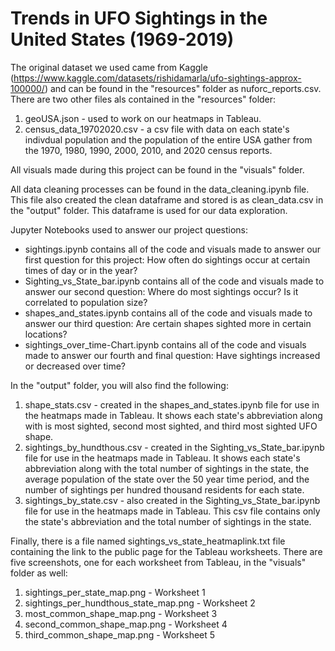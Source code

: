 # Trends in UFO Sightings in the United States (1969-2019)

The original dataset we used came from Kaggle (https://www.kaggle.com/datasets/rishidamarla/ufo-sightings-approx-100000/) and can be found in the "resources" folder as nuforc_reports.csv. There are two other files als contained in the "resources" folder:
1. geoUSA.json - used to work on our heatmaps in Tableau.
2. census_data_19702020.csv - a csv file with data on each state's indivdual population and the population of the entire USA gather from the 1970, 1980, 1990, 2000, 2010, and 2020 census reports.

All visuals made during this project can be found in the "visuals" folder.

All data cleaning processes can be found in the data_cleaning.ipynb file. This file also created the clean dataframe and stored is as clean_data.csv in the "output" folder. This dataframe is used for our data exploration.

Jupyter Notebooks used to answer our project questions:
* sightings.ipynb contains all of the code and visuals made to answer our first question for this project: How often do sightings occur at certain times of day or in the year?
* Sighting_vs_State_bar.ipynb contains all of the code and visuals made to answer our second question: Where do most sightings occur? Is it correlated to population size?
* shapes_and_states.ipynb contains all of the code and visuals made to answer our third question: Are certain shapes sighted more in certain locations?
* sightings_over_time-Chart.ipynb contains all of the code and visuals made to answer our fourth and final question: Have sightings increased or decreased over time?

In the "output" folder, you will also find the following:
1. shape_stats.csv - created in the shapes_and_states.ipynb file for use in the heatmaps made in Tableau. It shows each state's abbreviation along with is most sighted, second most sighted, and third most sighted UFO shape.
2. sightings_by_hundthous.csv - created in the Sighting_vs_State_bar.ipynb file for use in the heatmaps made in Tableau. It shows each state's abbreviation along with the total number of sightings in the state, the average population of the state over the 50 year time period, and the number of sightings per hundred thousand residents for each state.
3. sightings_by_state.csv - also created in the Sighting_vs_State_bar.ipynb file for use in the heatmaps made in Tableau. This csv file contains only the state's abbreviation and the total number of sightings in the state.

Finally, there is a file named sightings_vs_state_heatmaplink.txt file containing the link to the public page for the Tableau worksheets. There are five screenshots, one for each worksheet from Tableau, in the "visuals" folder as well:
1. sightings_per_state_map.png - Worksheet 1
2. sightings_per_hundthous_state_map.png - Worksheet 2
3. most_common_shape_map.png - Worksheet 3
4. second_common_shape_map.png - Worksheet 4
5. third_common_shape_map.png - Worksheet 5

